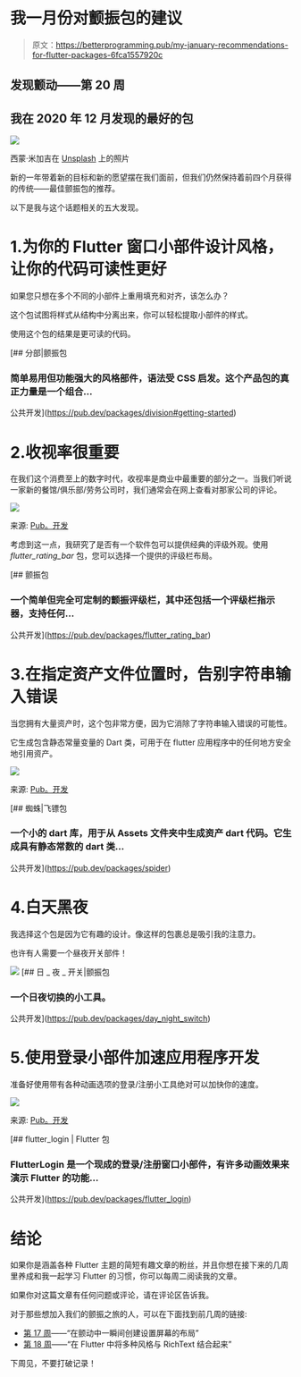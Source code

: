 # 我一月份对颤振包的建议

> 原文：<https://betterprogramming.pub/my-january-recommendations-for-flutter-packages-6fca1557920c>

## 发现颤动——第 20 周

## 我在 2020 年 12 月发现的最好的包

![](img/e2d42fcc3fd6ceb01cd98d69dcb8f34c.png)

西蒙·米加吉在 [Unsplash](https://unsplash.com/?utm_source=unsplash&utm_medium=referral&utm_content=creditCopyText) 上的照片

新的一年带着新的目标和新的愿望摆在我们面前，但我们仍然保持着前四个月获得的传统——最佳颤振包的推荐。

以下是我与这个话题相关的五大发现。

# 1.为你的 Flutter 窗口小部件设计风格，让你的代码可读性更好

如果您只想在多个不同的小部件上重用填充和对齐，该怎么办？

这个包试图将样式从结构中分离出来，你可以轻松提取小部件的样式。

使用这个包的结果是更可读的代码。

[](https://pub.dev/packages/division#getting-started) [## 分部|颤振包

### 简单易用但功能强大的风格部件，语法受 CSS 启发。这个产品包的真正力量是一个组合…

公共开发](https://pub.dev/packages/division#getting-started) 

# 2.收视率很重要

在我们这个消费至上的数字时代，收视率是商业中最重要的部分之一。当我们听说一家新的餐馆/俱乐部/劳务公司时，我们通常会在网上查看对那家公司的评论。

![](img/2632253f5df74cb9667f32f6e446af48.png)

来源: [Pub。开发](https://pub.dev/packages/flutter_rating_bar)

考虑到这一点，我研究了是否有一个软件包可以提供经典的评级外观。使用 *flutter_rating_bar* 包，您可以选择一个提供的评级栏布局。

[](https://pub.dev/packages/flutter_rating_bar) [## 颤振包

### 一个简单但完全可定制的颤振评级栏，其中还包括一个评级栏指示器，支持任何…

公共开发](https://pub.dev/packages/flutter_rating_bar) 

# 3.在指定资产文件位置时，告别字符串输入错误

当您拥有大量资产时，这个包非常方便，因为它消除了字符串输入错误的可能性。

它生成包含静态常量变量的 Dart 类，可用于在 flutter 应用程序中的任何地方安全地引用资产。

![](img/f91ff2eafe147187aef9b01a49c3f481.png)

来源: [Pub。开发](https://pub.dev/packages/spider)

[](https://pub.dev/packages/spider) [## 蜘蛛|飞镖包

### 一个小的 dart 库，用于从 Assets 文件夹中生成资产 dart 代码。它生成具有静态常数的 dart 类…

公共开发](https://pub.dev/packages/spider) 

# 4.白天黑夜

我选择这个包是因为它有趣的设计。像这样的包裹总是吸引我的注意力。

也许有人需要一个昼夜开关部件！

![](img/a06ec956707e60d606cef638611b1df7.png)[](https://pub.dev/packages/day_night_switch) [## 日 _ 夜 _ 开关|颤振包

### 一个日夜切换的小工具。

公共开发](https://pub.dev/packages/day_night_switch) 

# 5.使用登录小部件加速应用程序开发

准备好使用带有各种动画选项的登录/注册小工具绝对可以加快你的速度。

![](img/1ec8dface1c974999a5dd79476e920f1.png)

来源: [Pub。开发](https://pub.dev/packages/flutter_login)

[](https://pub.dev/packages/flutter_login) [## flutter_login | Flutter 包

### FlutterLogin 是一个现成的登录/注册窗口小部件，有许多动画效果来演示 Flutter 的功能…

公共开发](https://pub.dev/packages/flutter_login) 

# 结论

如果你是涵盖各种 Flutter 主题的简短有趣文章的粉丝，并且你想在接下来的几周里养成和我一起学习 Flutter 的习惯，你可以每周二阅读我的文章。

如果你对这篇文章有任何问题或评论，请在评论区告诉我。

对于那些想加入我们的颤振之旅的人，可以在下面找到前几周的链接:

*   [第 17 周](https://jelenajjovanoski.medium.com/create-layout-for-the-settings-screen-in-a-flash-in-flutter-9a57cf2c9c3b)——“在颤动中一瞬间创建设置屏幕的布局”
*   [第 18 周](https://jelenajjovanoski.medium.com/combine-multiple-styles-per-line-with-richtext-in-flutter-c6bca0b2acd0)——“在 Flutter 中将多种风格与 RichText 结合起来”

下周见，不要打破记录！
